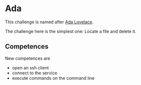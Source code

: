 Ada
===

This challenge is named after [Ada Lovelace](https://en.wikipedia.org/wiki/Ada_Lovelace).

The challenge here is the simplest one: Locate a file and delete it.

Competences
-----------

New competences are

- open an ssh client
- connect to the service
- execute commands on the command line




